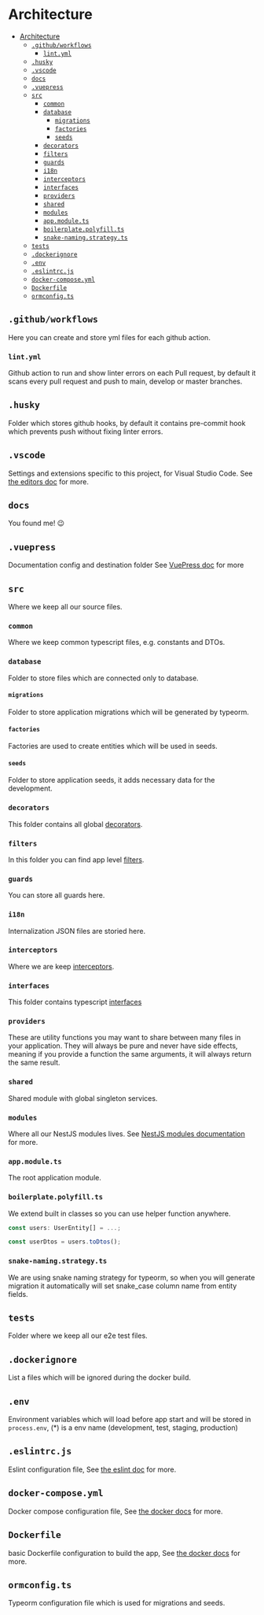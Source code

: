 # Architecture
- [Architecture](#architecture)
  - [`.github/workflows`](#githubworkflows)
    - [`lint.yml`](#lintyml)
  - [`.husky`](#husky)
  - [`.vscode`](#vscode)
  - [`docs`](#docs)
  - [`.vuepress`](#vuepress)
  - [`src`](#src)
    - [`common`](#common)
    - [`database`](#database)
      - [`migrations`](#migrations)
      - [`factories`](#factories)
      - [`seeds`](#seeds)
    - [`decorators`](#decorators)
    - [`filters`](#filters)
    - [`guards`](#guards)
    - [`i18n`](#i18n)
    - [`interceptors`](#interceptors)
    - [`interfaces`](#interfaces)
    - [`providers`](#providers)
    - [`shared`](#shared)
    - [`modules`](#modules)
    - [`app.module.ts`](#appmodulets)
    - [`boilerplate.polyfill.ts`](#boilerplatepolyfillts)
    - [`snake-naming.strategy.ts`](#snake-namingstrategyts)
  - [`tests`](#tests)
  - [`.dockerignore`](#dockerignore)
  - [`.env`](#env)
  - [`.eslintrc.js`](#eslintrcjs)
  - [`docker-compose.yml`](#docker-composeyml)
  - [`Dockerfile`](#dockerfile)
  - [`ormconfig.ts`](#ormconfigts)
## `.github/workflows`
Here you can create and store yml files for each github action.
### `lint.yml`
Github action to run and show linter errors on each Pull request, by default it scans every pull request and push to main, develop or master branches.
## `.husky`
Folder which stores github hooks, by default it contains pre-commit hook which prevents push without fixing linter errors.
## `.vscode`
Settings and extensions specific to this project, for Visual Studio Code. See [the editors doc](editors.md#visual-studio-code) for more.
## `docs`
You found me! :wink:
## `.vuepress`
Documentation config and destination folder See [VuePress doc](https://vuepress.vuejs.org) for more
## `src`
Where we keep all our source files.
### `common`
Where we keep common typescript files, e.g. constants and DTOs.
### `database`
Folder to store files which are connected only to database.
#### `migrations`
Folder to store application migrations which will be generated by typeorm.
#### `factories`
Factories are used to create entities which will be used in seeds. 
#### `seeds`
Folder to store application seeds, it adds necessary data for the development.
### `decorators`
This folder contains all global [decorators](https://www.typescriptlang.org/docs/handbook/decorators.html).
### `filters`
In this folder you can find app level [filters](https://docs.nestjs.com/exception-filters).
### `guards`
You can store all guards here.
### `i18n`
Internalization JSON files are storied here.
### `interceptors`
Where we are keep [interceptors](https://docs.nestjs.com/interceptors).
### `interfaces`
This folder contains typescript [interfaces](https://www.typescriptlang.org/docs/handbook/interfaces.html)
### `providers`
These are utility functions you may want to share between many files in your application. They will always be pure and never have side effects, meaning if you provide a function the same arguments, it will always return the same result.
### `shared`

Shared module with global singleton services.

### `modules`

Where all our NestJS modules lives. See [NestJS modules documentation](https://docs.nestjs.com/modules) for more.

### `app.module.ts`

The root application module.

### `boilerplate.polyfill.ts`

We extend built in classes so you can use helper function anywhere.

```typescript
const users: UserEntity[] = ...;

const userDtos = users.toDtos();
```

### `snake-naming.strategy.ts`

We are using snake naming strategy for typeorm, so when you will generate migration it automatically will set snake_case column name from entity fields.

## `tests`

Folder where we keep all our e2e test files.

## `.dockerignore`

List a files which will be ignored during the docker build.

## `.env`

Environment variables which will load before app start and will be stored in `process.env`, (*) is a env name (development, test, staging, production)

## `.eslintrc.js`

Eslint configuration file, See [the eslint doc](https://eslint.org/) for more.

## `docker-compose.yml`

Docker compose configuration file, See [the docker docs](https://docs.docker.com/compose/compose-file/) for more.

## `Dockerfile`

basic Dockerfile configuration to build the app, See [the docker docs](https://docs.docker.com/engine/reference/builder/) for more.

## `ormconfig.ts`

Typeorm configuration file which is used for migrations and seeds.
